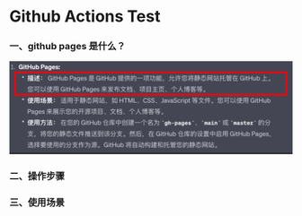 # Github Actions Test

### 一、github pages 是什么？

![Alt text](./Images/image.png)

### 二、操作步骤

### 三、使用场景
